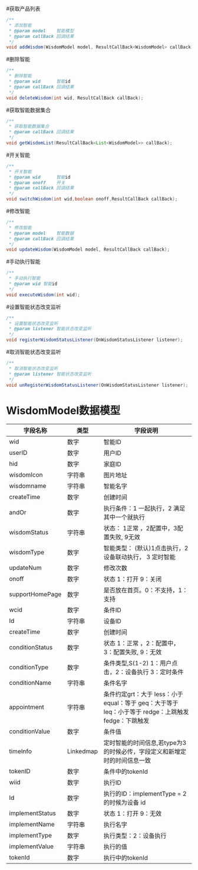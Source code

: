 #获取产品列表

```java
/**
 * 添加智能
 * @param model    智能模型
 * @param callBack 回调结果
 */
void addWisdom(WisdomModel model, ResultCallBack<WisdomModel> callBack);
```

#删除智能

```java
/**
 * 删除智能
 * @param wid      智能id
 * @param callBack 回调结果
 */
void deleteWisdom(int wid, ResultCallBack callBack);
```

#获取智能数据集合

```java
/**
 * 获取智能数据集合
 * @param callBack 回调结果
 */
void getWisdomList(ResultCallBack<List<WisdomModel>> callBack);
```


#开关智能

```java
/**
 * 开关智能
 * @param wid      智能id
 * @param onoff    开关
 * @param callBack 回调结果
 */
void switchWisdom(int wid,boolean onoff,ResultCallBack callBack);
```

#修改智能

```java
/**
 * 修改智能
 * @param model    智能数据
 * @param callBack 回调结果
 */
void updateWisdom(WisdomModel model, ResultCallBack callBack);
```

#手动执行智能

```java
/**
 * 手动执行智能
 * @param wid 智能id
 */
void executeWisdom(int wid);
```

#设置智能状态改变监听

```java
/**
 * 设置智能状态改变监听
 * @param listener 智能状态改变监听
 */
void registerWisdomStatusListener(OnWisdomStatusListener listener);
```

#取消智能状态改变监听

```java
/**
 * 取消智能状态改变监听
 * @param listener 智能状态改变监听
 */
void unRegisterWisdomStatusListener(OnWisdomStatusListener listener);
```

# WisdomModel数据模型

| 字段名称            | 类型        | 字段说明                                                                |
|-----------------|-----------|---------------------------------------------------------------------|
| wid             | 数字        | 智能ID                                                                |
| userID          | 数字        | 用户ID                                                                |
| hid             | 数字        | 家庭ID                                                                |
| wisdomIcon      | 字符串       | 图片地址                                                                |
| wisdomname      | 字符串       | 智能名字                                                                |
| createTime      | 数字        | 创建时间                                                                |
| andOr           | 数字        | 执行条件：1  一起执行，2 满足其中一个就执行                                            |
| wisdomStatus    | 字符串       | 状态： 1正常 ，2配置中，3配置失败, 9无效                                            |
| wisdomType      | 数字        | 智能类型： \(默认\)1点击执行，2设备联动执行， 3 定时智能                                   |
| updateNum       | 数字        | 修改次数                                                                |
| onoff           | 数字        | 状态 1：打开 9：关闭                                                        |
| supportHomePage | 数字        | 是否放在首页。0：不支持，1：支持                                                   |
| wcid            | 数字        | 条件ID                                                                |
| Id              | 字符串       | 设备ID                                                                |
| createTime      | 数字        | 创建时间                                                                |
| conditionStatus | 数字        | 状态 1：正常 ，2：配置中，3：配置失败, 9：无效                                         |
| conditionType   | 数字        | 条件类型,S\(1\-2\) 1：用户点击，2：设备执行 3：定时条件                                 |
| conditionName   | 字符串       | 条件名字                                                                |
| appointment     | 字符串       | 条件约定grt：大于 less：小于 equal：等于 geq：大于等于 leq：小于等于 redge：上跳触发 fedge：下跳触发 |
| conditionValue  | 数字        | 条件值                                                                 |
| timeInfo        | Linkedmap | 定时智能的时间信息,若type为3的时候必传，字段定义和新增定时的时间信息一致                             |
| tokenID         | 数字        | 条件中的tokenId                                                         |
| wiid            | 数字        | 执行ID                                                                |
| Id              | 数字        | 执行的ID：implementType = 2 的时候为设备 id                                   |
| implementStatus | 数字        | 状态 1：打开 9：无效                                                        |
| implementName   | 字符串       | 执行名字                                                                |
| implementType   | 数字        | 执行类型：2：设备执行                                                         |
| implementValue  | 字符串       | 执行的值                                                                |
| tokenId         | 数字        | 执行中的tokenId                                                         |
